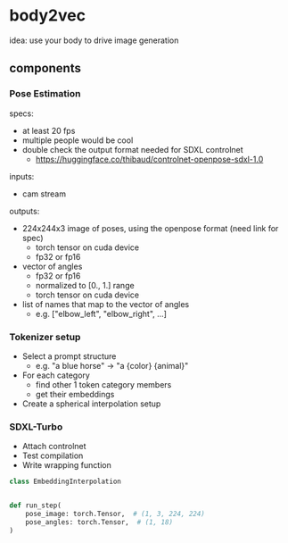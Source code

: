 # body2vec

idea: use your body to drive image generation

## components

### Pose Estimation

specs:
- at least 20 fps
- multiple people would be cool
- double check the output format needed for SDXL controlnet
  - https://huggingface.co/thibaud/controlnet-openpose-sdxl-1.0

inputs:
- cam stream

outputs:
- 224x244x3 image of poses, using the openpose format (need link for spec)
  - torch tensor on cuda device
  - fp32 or fp16
- vector of angles
  - fp32 or fp16
  - normalized to [0., 1.] range
  - torch tensor on cuda device
- list of names that map to the vector of angles
  - e.g. ["elbow_left", "elbow_right", ...]

### Tokenizer setup

- Select a prompt structure
  - e.g. "a blue horse" -> "a {color} {animal}"
- For each category
  - find other 1 token category members
  - get their embeddings
- Create a spherical interpolation setup

### SDXL-Turbo

- Attach controlnet
- Test compilation
- Write wrapping function

```python
class EmbeddingInterpolation


def run_step(
    pose_image: torch.Tensor,  # (1, 3, 224, 224)
    pose_angles: torch.Tensor,  # (1, 18)
)

```